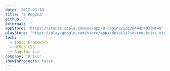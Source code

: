 ```yaml
---
date: '2017-03-18'
title: '8 Regina'
github: ''
external: ''
appStore: 'https://itunes.apple.com/us/app/8-regina/id1264445403?mt=8'
playStore: 'https://play.google.com/store/apps/details?id=com.krixi.eightregina'
tech:
  - Ionic Framework
  - HTML5 CSS
  - Angular 1.x
company: 'Krixi'
showInProjects: false
---
```

